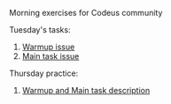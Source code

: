 Morning exercises for Codeus community

Tuesday's tasks:

1. [Warmup issue](src/main/java/december/tuesday/warmup/README.md)
2. [Main task issue](src/main/java/december/tuesday/stream_interview/README.md)

Thursday practice:

1. [Warmup and Main task description](src/main/java/december/thursday/README.md)
